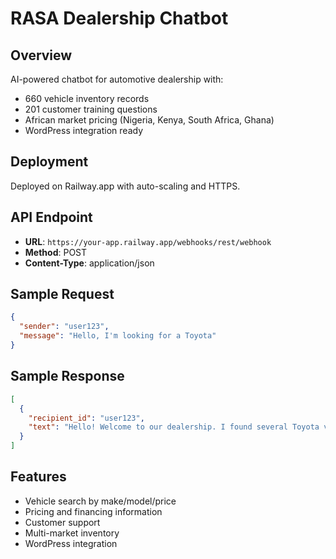 # RASA Dealership Chatbot

## Overview
AI-powered chatbot for automotive dealership with:
- 660 vehicle inventory records
- 201 customer training questions
- African market pricing (Nigeria, Kenya, South Africa, Ghana)
- WordPress integration ready

## Deployment
Deployed on Railway.app with auto-scaling and HTTPS.

## API Endpoint
- **URL**: `https://your-app.railway.app/webhooks/rest/webhook`
- **Method**: POST
- **Content-Type**: application/json

## Sample Request
```json
{
  "sender": "user123",
  "message": "Hello, I'm looking for a Toyota"
}
```

## Sample Response
```json
[
  {
    "recipient_id": "user123", 
    "text": "Hello! Welcome to our dealership. I found several Toyota vehicles in our inventory. What's your budget range?"
  }
]
```

## Features
- Vehicle search by make/model/price
- Pricing and financing information
- Customer support
- Multi-market inventory
- WordPress integration
